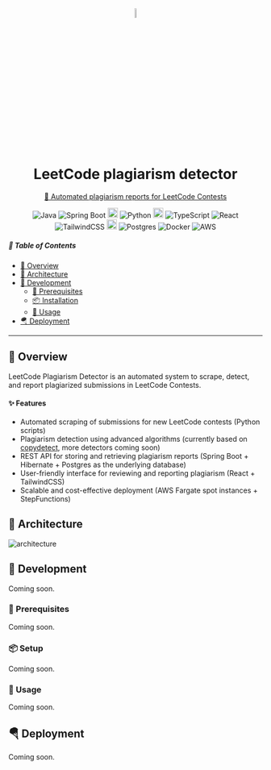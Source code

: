 <div align="center">
	<img align="center" src="https://github.com/user-attachments/assets/3a05ad19-289e-4f47-bd26-f5f9dd3ae9e0" width="7%" alt="LeetCode plagiarism detector logo">
	<h1>LeetCode plagiarism detector</h1>
</div>
<p align="center">
    <a href="https://leetcode-plagiarism-detector-1a267dde2df3.herokuapp.com/">🔗 Automated plagiarism reports for LeetCode Contests</a>
</p>
<p align="center">
<img alt="Java" src="https://img.shields.io/badge/Java-%23ED8B00.svg?logo=openjdk&logoColor=white" />
<img alt="Spring Boot" src="https://img.shields.io/badge/Spring%20Boot-6DB33F?logo=springboot&logoColor=fff" />
<img alt="separator" height="20" src="https://github.com/user-attachments/assets/5a8e5260-544e-4641-946a-46c2c75721f3" />
<img alt="Python" src="https://img.shields.io/badge/Python-3776AB?logo=python&logoColor=fff" />
<img alt="separator" height="20" src="https://github.com/user-attachments/assets/5a8e5260-544e-4641-946a-46c2c75721f3" />
<img alt="TypeScript" src="https://img.shields.io/badge/TypeScript-3178C6?logo=typescript&logoColor=fff" />
<img alt="React" src="https://img.shields.io/badge/React-%2320232a.svg?logo=react&logoColor=%2361DAFB" />
<img alt="TailwindCSS" src="https://img.shields.io/badge/Tailwind%20CSS-%2338B2AC.svg?logo=tailwind-css&logoColor=white" />
<img alt="separator" height="20" src="https://github.com/user-attachments/assets/5a8e5260-544e-4641-946a-46c2c75721f3" />
<img alt="Postgres" src="https://img.shields.io/badge/Postgres-%23316192.svg?logo=postgresql&logoColor=white" />
<img alt="Docker" src="https://img.shields.io/badge/Docker-2496ED?logo=docker&logoColor=fff" />
<img alt="AWS" src="https://img.shields.io/badge/AWS-%23FF9900.svg?logo=amazon-web-services&logoColor=white" />
</p>

##### 🔗 Table of Contents

- [📍 Overview](#-overview)
- [📐 Architecture](#-architecture)
- [🚀 Development](#-development)
  - [🔖 Prerequisites](#-prerequisites)
  - [📦 Installation](#-installation)
  - [🤖 Usage](#-usage)
- [🪂 Deployment](#-deployment)

---

## 📍 Overview

LeetCode Plagiarism Detector is an automated system to scrape, detect, and report plagiarized submissions in LeetCode Contests.

#### ✨ Features

- Automated scraping of submissions for new LeetCode contests (Python scripts)
- Plagiarism detection using advanced algorithms (currently based on <a href="https://github.com/blingenf/copydetect">copydetect</a>, more detectors coming soon)
- REST API for storing and retrieving plagiarism reports (Spring Boot + Hibernate + Postgres as the underlying database)
- User-friendly interface for reviewing and reporting plagiarism (React + TailwindCSS)
- Scalable and cost-effective deployment (AWS Fargate spot instances + StepFunctions)

## 📐 Architecture

![architecture](https://github.com/user-attachments/assets/bfc612ab-927b-4e97-81a3-8345a630db8d)

## 🚀 Development

Coming soon.

### 🔖 Prerequisites

Coming soon.

### 📦 Setup

Coming soon.

### 🤖 Usage

Coming soon.

## 🪂 Deployment

Coming soon.
